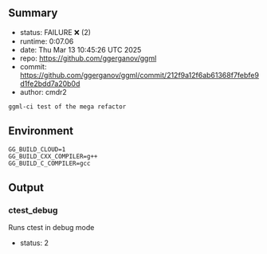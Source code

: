 ## Summary

- status:  FAILURE ❌ (2)
- runtime: 0:07.06
- date:    Thu Mar 13 10:45:26 UTC 2025
- repo:    https://github.com/ggerganov/ggml
- commit:  https://github.com/ggerganov/ggml/commit/212f9a12f6ab61368f7febfe9d1fe2bdd7a20b0d
- author:  cmdr2
```
ggml-ci test of the mega refactor
```

## Environment

```
GG_BUILD_CLOUD=1
GG_BUILD_CXX_COMPILER=g++
GG_BUILD_C_COMPILER=gcc
```

## Output

### ctest_debug

Runs ctest in debug mode
- status: 2
```

```

